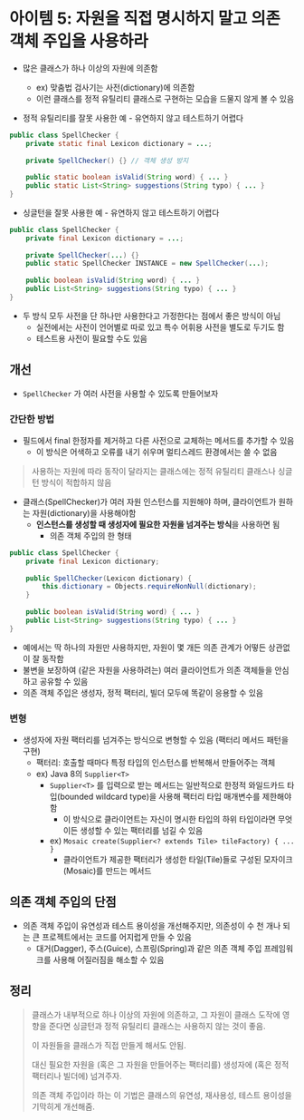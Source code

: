 # 아이템 5: 자원을 직접 명시하지 말고 의존 객체 주입을 사용하라

- 많은 클래스가 하나 이상의 자원에 의존함
  - ex) 맞춤법 검사기는 사전(dictionary)에 의존함
  - 이런 클래스를 정적 유틸리티 클래스로 구현하는 모습을 드물지 않게 볼 수 있음



- 정적 유틸리티를 잘못 사용한 예 - 유연하지 않고 테스트하기 어렵다

```java
public class SpellChecker {
    private static final Lexicon dictionary = ...;
    
    private SpellChecker() {} // 객체 생성 방지
    
    public static boolean isValid(String word) { ... }
    public static List<String> suggestions(String typo) { ... }
}
```

- 싱글턴을 잘못 사용한 예 - 유연하지 않고 테스트하기 어렵다

```java
public class SpellChecker {
    private final Lexicon dictionary = ...;
    
    private SpellChecker(...) {}
    public static SpellChecker INSTANCE = new SpellChecker(...);
    
    public boolean isValid(String word) { ... }
    public List<String> suggestions(String typo) { ... }
}
```

- 두 방식 모두 사전을 단 하나만 사용한다고 가정한다는 점에서 좋은 방식이 아님
  - 실전에서는 사전이 언어별로 따로 있고 특수 어휘용 사전을 별도로 두기도 함
  - 테스트용 사전이 필요할 수도 있음



## 개선

- `SpellChecker` 가 여러 사전을 사용할 수 있도록 만들어보자

### 간단한 방법

- 필드에서 final 한정자를 제거하고 다른 사전으로 교체하는 메서드를 추가할 수 있음
  - 이 방식은 어색하고 오류를 내기 쉬우며 멀티스레드 환경에서는 쓸 수 없음

> 사용하는 자원에 따라 동작이 달라지는 클래스에는 정적 유틸리티 클래스나 싱글턴 방식이 적합하지 않음

- 클래스(SpellChecker)가 여러 자원 인스턴스를 지원해야 하며, 클라이언트가 원하는 자원(dictionary)을 사용해야함
  - **인스턴스를 생성할 때 생성자에 필요한 자원을 넘겨주는 방식**을 사용하면 됨
    - 의존 객체 주입의 한 형태

```java
public class SpellChecker {
    private final Lexicon dictionary;
    
    public SpellChecker(Lexicon dictionary) {
        this.dictionary = Objects.requireNonNull(dictionary);
    }
    
    public boolean isValid(String word) { ... }
    public List<String> suggestions(String typo) { ... }
}
```

- 예에서는 딱 하나의 자원만 사용하지만, 자원이 몇 개든 의존 관계가 어떻든 상관없이 잘 동작함
- 불변을 보장하여 (같은 자원을 사용하려는) 여러 클라이언트가 의존 객체들을 안심하고 공유할 수 있음
- 의존 객체 주입은 생성자, 정적 팩터리, 빌더 모두에 똑같이 응용할 수 있음

### 변형

- 생성자에 자원 팩터리를 넘겨주는 방식으로 변형할 수 있음 (팩터리 메서드 패턴을 구현)
  - 팩터리: 호출할 때마다 특정 타입의 인스턴스를 반복해서 만들어주는 객체
  - ex) Java 8의 `Supplier<T>`
    - `Supplier<T>` 를 입력으로 받는 메서드는 일반적으로 한정적 와일드카드 타입(bounded wildcard type)을 사용해 팩터리 타입 매개변수를 제한해야함
      - 이 방식으로 클라이언트는 자신이 명시한 타입의 하위 타입이라면 무엇이든 생성할 수 있는 팩터리를 넘길 수 있음
    - ex) `Mosaic create(Supplier<? extends Tile> tileFactory) { ... }`
      - 클라이언트가 제공한 팩터리가 생성한 타일(Tile)들로 구성된 모자이크(Mosaic)를 만드는 메서드

## 의존 객체 주입의 단점

- 의존 객체 주입이 유연성과 테스트 용이성을 개선해주지만, 의존성이 수 천 개나 되는 큰 프로젝트에서는 코드를 어지럽게 만들 수 있음
  - 대거(Dagger), 주스(Guice), 스프링(Spring)과 같은 의존 객체 주입 프레임워크를 사용해  어질러짐을 해소할 수 있음

## 정리

> 클래스가 내부적으로 하나 이상의 자원에 의존하고, 그 자원이 클래스 도작에 영향을 준다면 싱글턴과 정적 유틸리티 클래스는 사용하지 않는 것이 좋음.
>
> 이 자원들을 클래스가 직접 만들게 해서도 안됨.
>
> 대신 필요한 자원을 (혹은 그 자원을 만들어주는 팩터리를) 생성자에 (혹은 정적 팩터리나 빌더에) 넘겨주자.
>
> 의존 객체 주입이라 하는 이 기법은 클래스의 유연성, 재사용성, 테스트 용이성을 기막히게 개선해줌.
